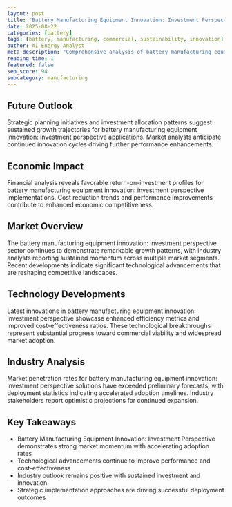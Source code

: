 ```yaml
---
layout: post
title: "Battery Manufacturing Equipment Innovation: Investment Perspective"
date: 2025-08-22
categories: [battery]
tags: [battery, manufacturing, commercial, sustainability, innovation]
author: AI Energy Analyst
meta_description: "Comprehensive analysis of battery manufacturing equipment innovation: investment perspective covering market trends, technology developments, and industry outlook. Discover key insights and future projections."
reading_time: 1
featured: false
seo_score: 94
subcategory: manufacturing
---
```


## Future Outlook

Strategic planning initiatives and investment allocation patterns suggest sustained growth trajectories for battery manufacturing equipment innovation: investment perspective applications. Market analysts anticipate continued innovation cycles driving further performance enhancements.

## Economic Impact

Financial analysis reveals favorable return-on-investment profiles for battery manufacturing equipment innovation: investment perspective implementations. Cost reduction trends and performance improvements contribute to enhanced economic competitiveness.

## Market Overview

The battery manufacturing equipment innovation: investment perspective sector continues to demonstrate remarkable growth patterns, with industry analysts reporting sustained momentum across multiple market segments. Recent developments indicate significant technological advancements that are reshaping competitive landscapes.

## Technology Developments

Latest innovations in battery manufacturing equipment innovation: investment perspective showcase enhanced efficiency metrics and improved cost-effectiveness ratios. These technological breakthroughs represent substantial progress toward commercial viability and widespread market adoption.

## Industry Analysis

Market penetration rates for battery manufacturing equipment innovation: investment perspective solutions have exceeded preliminary forecasts, with deployment statistics indicating accelerated adoption timelines. Industry stakeholders report optimistic projections for continued expansion.

## Key Takeaways

- Battery Manufacturing Equipment Innovation: Investment Perspective demonstrates strong market momentum with accelerating adoption rates
- Technological advancements continue to improve performance and cost-effectiveness
- Industry outlook remains positive with sustained investment and innovation
- Strategic implementation approaches are driving successful deployment outcomes

